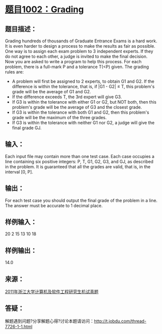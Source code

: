 # [题目1002：Grading](http://ac.jobdu.com/problem.php?pid=1002)

## 题目描述：
Grading hundreds of thousands of Graduate Entrance Exams is a hard work. It is even harder to design a process to make the results as fair as possible. One way is to assign each exam problem to 3 independent experts. If they do not agree to each other, a judge is invited to make the final decision. Now you are asked to write a program to help this process.
For each problem, there is a full-mark P and a tolerance T(<P) given. The grading rules are:
- A problem will first be assigned to 2 experts, to obtain G1 and G2. If the difference is within the tolerance, that is, if |G1 - G2| ≤ T, this problem's grade will be the average of G1 and G2.
- If the difference exceeds T, the 3rd expert will give G3.
- If G3 is within the tolerance with either G1 or G2, but NOT both, then this problem's grade will be the average of G3 and the closest grade.
- If G3 is within the tolerance with both G1 and G2, then this problem's grade will be the maximum of the three grades.
- If G3 is within the tolerance with neither G1 nor G2, a judge will give the final grade GJ.

## 输入：
Each input file may contain more than one test case.
Each case occupies a line containing six positive integers: P, T, G1, G2, G3, and GJ, as described in the problem. It is guaranteed that all the grades are valid, that is, in the interval [0, P].

## 输出：
For each test case you should output the final grade of the problem in a line. The answer must be accurate to 1 decimal place.

## 样例输入：
20 2 15 13 10 18  

## 样例输出：
14.0

## 来源：
[2011年浙江大学计算机及软件工程研究生机试真题](http://ac.jobdu.com/problemset.php?search=2011年浙江大学计算机及软件工程研究生机试真题)

## 答疑：
解题遇到问题?分享解题心得?讨论本题请访问：http://t.jobdu.com/thread-7726-1-1.html
